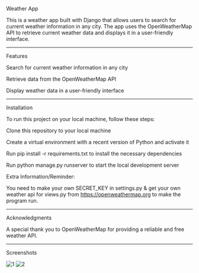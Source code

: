 Weather App

This is a weather app built with Django that allows users to search for current weather information in any city. The app uses the OpenWeatherMap API to retrieve current weather data and displays it in a user-friendly interface.

- - - 

Features

Search for current weather information in any city

Retrieve data from the OpenWeatherMap API

Display weather data in a user-friendly interface

- - -

Installation

To run this project on your local machine, follow these steps:

Clone this repository to your local machine

Create a virtual environment with a recent version of Python and activate it

Run pip install -r requirements.txt to install the necessary dependencies

Run python manage.py runserver to start the local development server


Extra Information/Reminder:

You need to make your own SECRET_KEY in settings.py & get your own weather api for views.py from https://openweathermap.org to make the program run.

- - -

Acknowledgments

A special thank you to OpenWeatherMap for providing a reliable and free weather API.

- - - 

Screenshots

![1](https://user-images.githubusercontent.com/91182988/218394762-66fc306b-51c0-4461-bef4-a5f2ec9ac5b0.png)
![2](https://user-images.githubusercontent.com/91182988/218394763-267997f0-2b8a-4718-88db-de82272829b2.png)





